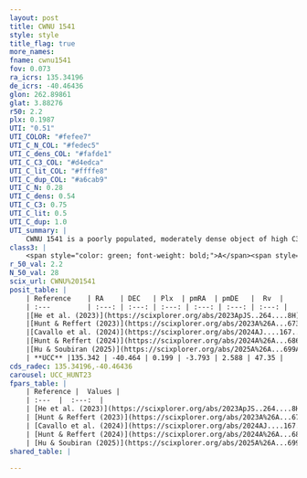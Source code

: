 ```yaml
---
layout: post
title: CWNU 1541
style: style
title_flag: true
more_names: 
fname: cwnu1541
fov: 0.073
ra_icrs: 135.34196
de_icrs: -40.46436
glon: 262.89861
glat: 3.88276
r50: 2.2
plx: 0.1987
UTI: "0.51"
UTI_COLOR: "#fefee7"
UTI_C_N_COL: "#fedec5"
UTI_C_dens_COL: "#fafde1"
UTI_C_C3_COL: "#d4edca"
UTI_C_lit_COL: "#ffffe8"
UTI_C_dup_COL: "#a6cab9"
UTI_C_N: 0.28
UTI_C_dens: 0.54
UTI_C_C3: 0.75
UTI_C_lit: 0.5
UTI_C_dup: 1.0
UTI_summary: |
    CWNU 1541 is a poorly populated, moderately dense object of high C3 quality. It was recently reported but it is moderately studied in the literature.
class3: |
    <span style="color: green; font-weight: bold;">A</span><span style="color: #FFC300; font-weight: bold;">B</span>
r_50_val: 2.2
N_50_val: 28
scix_url: CWNU%201541
posit_table: |
    | Reference    | RA    | DEC   | Plx  | pmRA  | pmDE   |  Rv  |
    | :---         | :---: | :---: | :---: | :---: | :---: | :---: |
    |[He et al. (2023)](https://scixplorer.org/abs/2023ApJS..264....8H) | 135.348 | -40.464 | 0.199 | -3.77 | 2.582 | 47.28 |
    |[Hunt & Reffert (2023)](https://scixplorer.org/abs/2023A%26A...673A.114H) | 135.343 | -40.471 | 0.198 | -3.817 | 2.645 | 47.43 |
    |[Cavallo et al. (2024)](https://scixplorer.org/abs/2024AJ....167...12C) | 135.353 | -40.462 | 0.195 | -- | -- | -- |
    |[Hunt & Reffert (2024)](https://scixplorer.org/abs/2024A%26A...686A..42H) | 135.343 | -40.471 | 0.198 | -3.817 | 2.645 | 47.43 |
    |[Hu & Soubiran (2025)](https://scixplorer.org/abs/2025A%26A...699A.246H) | 135.352 | -40.462 | -- | -- | -- | -- |
    | **UCC** |135.342 | -40.464 | 0.199 | -3.793 | 2.588 | 47.35 | 
cds_radec: 135.34196,-40.46436
carousel: UCC_HUNT23
fpars_table: |
    | Reference |  Values |
    | :---  |  :---:  |
    | [He et al. (2023)](https://scixplorer.org/abs/2023ApJS..264....8H) | `A0=1.7, m-M=13.15, logAge=8.9` |
    | [Hunt & Reffert (2023)](https://scixplorer.org/abs/2023A%26A...673A.114H) | `AV50=2.115, diffAV50=1.524, MOD50=13.207, logAge50=8.632` |
    | [Cavallo et al. (2024)](https://scixplorer.org/abs/2024AJ....167...12C) | `AV50=2.35, dMod50=12.73, logAge50=8.7, [Fe/H]50=-0.67` |
    | [Hunt & Reffert (2024)](https://scixplorer.org/abs/2024A%26A...686A..42H) | `MassJ=225.650` |
    | [Hu & Soubiran (2025)](https://scixplorer.org/abs/2025A%26A...699A.246H) | `MA22=-0.21, MA23f=-0.29, MA23g=-0.24, MK24=-0.23, MF24=-0.21` |
shared_table: |
    
---
```


